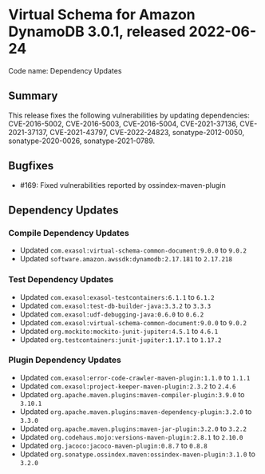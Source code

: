 # Virtual Schema for Amazon DynamoDB 3.0.1, released 2022-06-24

Code name: Dependency Updates

## Summary

This release fixes the following vulnerabilities by updating dependencies: CVE-2016-5002, CVE-2016-5003, CVE-2016-5004, CVE-2021-37136, CVE-2021-37137, CVE-2021-43797, CVE-2022-24823, sonatype-2012-0050, sonatype-2020-0026, sonatype-2021-0789.

## Bugfixes

* #169: Fixed vulnerabilities reported by ossindex-maven-plugin

## Dependency Updates

### Compile Dependency Updates

* Updated `com.exasol:virtual-schema-common-document:9.0.0` to `9.0.2`
* Updated `software.amazon.awssdk:dynamodb:2.17.181` to `2.17.218`

### Test Dependency Updates

* Updated `com.exasol:exasol-testcontainers:6.1.1` to `6.1.2`
* Updated `com.exasol:test-db-builder-java:3.3.2` to `3.3.3`
* Updated `com.exasol:udf-debugging-java:0.6.0` to `0.6.2`
* Updated `com.exasol:virtual-schema-common-document:9.0.0` to `9.0.2`
* Updated `org.mockito:mockito-junit-jupiter:4.5.1` to `4.6.1`
* Updated `org.testcontainers:junit-jupiter:1.17.1` to `1.17.2`

### Plugin Dependency Updates

* Updated `com.exasol:error-code-crawler-maven-plugin:1.1.0` to `1.1.1`
* Updated `com.exasol:project-keeper-maven-plugin:2.3.2` to `2.4.6`
* Updated `org.apache.maven.plugins:maven-compiler-plugin:3.9.0` to `3.10.1`
* Updated `org.apache.maven.plugins:maven-dependency-plugin:3.2.0` to `3.3.0`
* Updated `org.apache.maven.plugins:maven-jar-plugin:3.2.0` to `3.2.2`
* Updated `org.codehaus.mojo:versions-maven-plugin:2.8.1` to `2.10.0`
* Updated `org.jacoco:jacoco-maven-plugin:0.8.7` to `0.8.8`
* Updated `org.sonatype.ossindex.maven:ossindex-maven-plugin:3.1.0` to `3.2.0`
